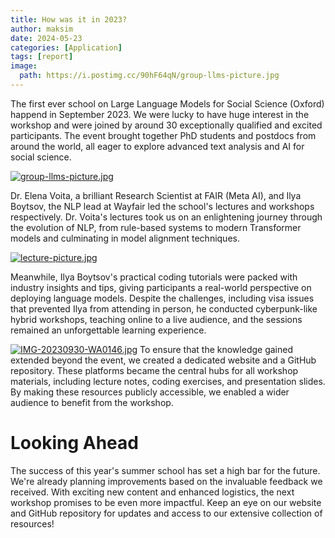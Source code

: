 ```yaml
---
title: How was it in 2023?
author: maksim
date: 2024-05-23
categories: [Application]
tags: [report]
image:
  path: https://i.postimg.cc/90hF64qN/group-llms-picture.jpg
---
```



The first ever school on Large Language Models for Social Science (Oxford) happend in September 2023. We were lucky to have huge interest in the workshop and were joined by around 30 exceptionally qualified and excited participants. 
The event brought together PhD students and postdocs from around the world, all eager to explore advanced text analysis and AI for social science. 

[![group-llms-picture.jpg](https://i.postimg.cc/90hF64qN/group-llms-picture.jpg)](https://postimg.cc/Q9f35dmp)

Dr. Elena Voita, a brilliant Research Scientist at FAIR (Meta AI), and Ilya Boytsov, the NLP lead at Wayfair led the school's lectures and workshops respectively. 
Dr. Voita's lectures took us on an enlightening journey through the evolution of NLP, from rule-based systems to modern Transformer models and culminating in model alignment techniques. 

[![lecture-picture.jpg](https://i.postimg.cc/v8rmWvJR/lecture-picture.jpg)](https://postimg.cc/w3BHzDxF)

Meanwhile, Ilya Boytsov's practical coding tutorials were packed with industry insights and tips, giving participants a real-world perspective on deploying language models. 
Despite the challenges, including visa issues that prevented Ilya from attending in person, he conducted cyberpunk-like hybrid workshops, teaching online to a live audience, and the sessions remained an unforgettable learning experience.

[![IMG-20230930-WA0146.jpg](https://i.postimg.cc/63RpbVTv/IMG-20230930-WA0146.jpg)](https://postimg.cc/wyqz7mXq)
To ensure that the knowledge gained extended beyond the event, we created a dedicated website and a GitHub repository. These platforms became the central hubs for all workshop materials, including lecture notes, coding exercises, and presentation slides. 
By making these resources publicly accessible, we enabled a wider audience to benefit from the workshop. 

# Looking Ahead
The success of this year's summer school has set a high bar for the future. We're already planning improvements based on the invaluable feedback we received. With exciting new content and enhanced logistics, the next workshop promises to be even more impactful. 
Keep an eye on our website and GitHub repository for updates and access to our extensive collection of resources!
